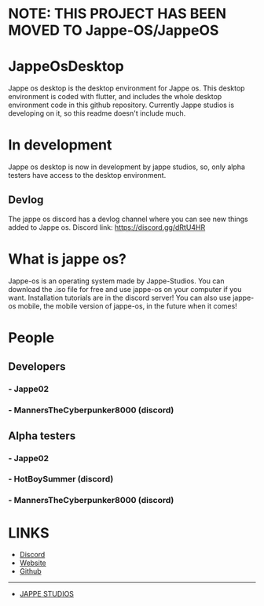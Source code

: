 # NOTE: THIS PROJECT HAS BEEN MOVED TO Jappe-OS/JappeOS

# JappeOsDesktop

Jappe os desktop is the desktop environment for Jappe os.
This desktop environment is coded with flutter,
and includes the whole desktop environment code in this github repository.
Currently Jappe studios is developing on it, so this readme doesn't include much.

# In development

Jappe os desktop is now in development by jappe studios, so, only alpha testers
have access to the desktop environment.

## Devlog

The jappe os discord has a devlog channel where you can see new things added to
Jappe os.
Discord link: https://discord.gg/dRtU4HR

# What is jappe os?

Jappe-os is an operating system made by Jappe-Studios. You can download the .iso
file for free and use jappe-os on your computer if you want. Installation tutorials
are in the discord server! You can also use jappe-os mobile, the mobile version of
jappe-os, in the future when it comes!

# People

## Developers
### - Jappe02
### - MannersTheCyberpunker8000 (discord)

## Alpha testers
### - Jappe02
### - HotBoySummer (discord)
### - MannersTheCyberpunker8000 (discord)

# LINKS

- [Discord](https://discord.gg/dRtU4HR)
- [Website](https://jappeos.blogspot.com/)
- [Github](https://github.com/Jappe02/jappeOsDesktop/)

- - - - - - - - - - - - - - - - - - - - - - - - - - - - - - - - - - - - - - - - - -

- [JAPPE STUDIOS](https://jappe-studios.blogspot.com/)
